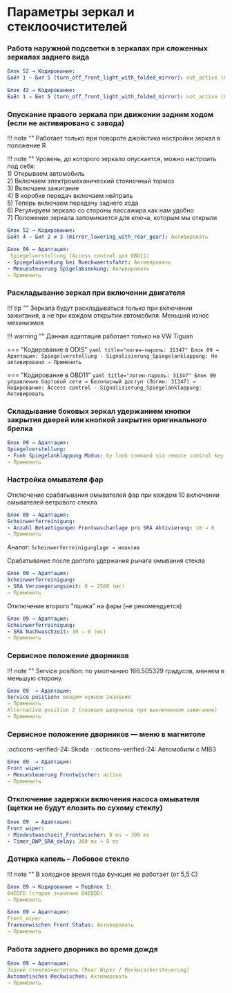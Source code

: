 
# Параметры зеркал и стеклоочистителей

### Работа наружной подсветки в зеркалах при сложенных зеркалах заднего вида

``` yaml
Блок 52 → Кодирование:
Байт 1 – Бит 5 (turn_off_front_light_with_folded_mirror): not_active (было active)
```

``` yaml
Блок 42 → Кодирование:
Байт 1 – Бит 5 (turn_off_front_light_with_folded_mirror): not_active (было active)
```

### Опускание правого зеркала при движении задним ходом (если не активировано с завода)

!!! note ""
    Работает только при повороте джойстика настройки зеркал в положение R  
    
!!! note ""
    Уровень, до которого зеркало опускается, можно настроить под себя:  
    1) Открываем автомобиль  
    2) Включаем электромеханический стояночный тормоз  
    3) Включаем зажигание  
    4) В коробке передач включаем нейтраль  
    5) Теперь включаем передачу заднего хода  
    6) Регулируем зеркало со стороны пассажира как нам удобно  
    7) Положение зеркала запоминается для ключа, которым мы открыли  

``` yaml
Блок 52 → Кодирование:
Байт 4 – Бит 2 и 3 (mirror_lowering_with_rear_gear): Активировать
```

``` yaml title="логин-пароль: 31347"
Блок 09 → Адаптация:
 Spiegelverstellung (Access control для OBD11)
- Spiegelabsenkung bei Rueckwaertsfahrt: Активировать
- Menuesteuerung Spigelabsenkung: Активировать
→ Применить
```

### Раскладывание зеркал при включении двигателя

!!! tip ""
    Зеркала будут раскладываться только при включении зажигания, а не при каждом открытии автомобиля. Меньший износ механизмов
    
!!! warning ""
    Данная адаптация работает только на VW Tiguan

=== "Кодирование в ODIS" 
    ``` yaml title="логин-пароль: 31347"
    Блок 09 → Адаптация:
    Spiegelverstellung
    - Signalisierung_Spiegelanklappung: Не активировано
    → Применить
    ```

=== "Кодирование в OBD11" 
    ``` yaml title="логин-пароль: 31347"
    Блок 09 управления бортовой сети → Безопасный доступ (Логин: 31347) → Кодирование:
    Access control
    - Signalisierung_Spiegelanklappung: Активировать
    ```

### Cкладывание боковых зеркал удержанием кнопки закрытия дверей или кнопкой закрытия оригинального брелка

``` yaml title="логин-пароль: 31347"
Блок 09 → Адаптация:
Spiegelverstellung:
- Funk Spiegelanklappung Modus: by look command via remote control key → by convenience operation via remote control key
→ Применить
```

### Настройка омывателя фар

Отключение срабатывания омывателей фар при каждом 10 включении омывателей ветрового стекла
``` yaml title="логин-пароль: 31347"
Блок 09 → Адаптация:
Scheinwerferreinigung:
- Anzahl Betaetigungen Frontwaschanlage pro SRA Aktivierung: 10 → 0
→ Применить
```

Аналог:
```Scheinwerferreinigunglage → неактив```
    
Cрабатывание после долгого удержания рычага омывания стекла
``` yaml title="логин-пароль: 31347"
Блок 09 → Адаптация:
Scheinwerferreinigung:
- SRA Verzoegerungszeit: 0 → 2500 (мс)
→ Применить
```

Отключение второго "пшика" на фары (не рекомендуется)
``` yaml title="логин-пароль: 31347"
Блок 09 → Адаптация:
Scheinwerferreinigung:
- SRA Nachwaschzeit: 10 → 0 (мс)
→ Применить
```

### Сервисное положение дворников

!!! note ""
    Service position: по умолчанию 166.505329 градусов, меняем в меньшую сторону.  
    
``` yaml title="логин-пароль: 31347"
Блок 09  → Адаптация:
Service position: вводим нужное значение
→ Применить
Alternative position 2 (позиция дворников при выключенном зажигании)
→ Применить
```

### Сервисное положение дворников — меню в магнитоле
:octicons-verified-24: Skoda · :octicons-verified-24: Автомобили с MIB3
``` yaml title="логин-пароль: 31347"
Блок 09  → Адаптация:
Front wiper:
- Menuesteuerung Frontwischer: active
→ Применить
```

### Отключение задержки включения насоса омывателя (щетки не будут елозить по сухому стеклу)

``` yaml title="логин-пароль: 31347"
Блок 09  → Адаптация:
Front wiper:
- Mindestwaschzeit_Frontwischer: 0 ms → 300 ms
- Timer_DWP_SRA_delay: 300 ms → 0 ms
```

### Дотирка капель – Лобовое стекло

!!! note ""
    В холодное время года функция не работает (от 5,5 С)

``` yaml title="логин-пароль: 31347"
Блок 09 → Кодирование → Подблок 1:
04EDFD (старое значение 04EDDD)
→ Применить
```

``` yaml title="логин-пароль: 31347"
Блок 09 → Адаптация:
Front_wiper 
Traenenwischen Front Status: Активировать
→ Применить
```

### Работа заднего дворника во время дождя

``` yaml title="логин-пароль: 31347"
Блок 09 → Адаптация:
Задний стеклоочиститель (Rear Wiper / Heckwischersteuerung)
Automatisches Heckwischen: Активировать
→ Применить
```
